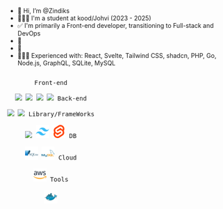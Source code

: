 
<div style="display: inline-block;">

  - 👋 Hi, I’m @Zindiks
  - 👨🏼‍🎓 I'm a student at kood/Johvi (2023 - 2025)
  - ✅ I'm primarily a Front-end developer, transitioning to Full-stack and DevOps
  - 👀 
  - 🌱 
  - 🧑🏼‍💻 Experienced with: React, Svelte, Tailwind CSS, shadcn, PHP, Go, Node.js, GraphQL, SQLite, MySQL

</div>



<p style="display: inline-block;" align="center">
  <kbd>
    <kbd>Front-end</kbd>
    <br>
    <br>
    <img width="30px" src="https://cdn.jsdelivr.net/gh/devicons/devicon/icons/html5/html5-original.svg" /> 
    <img width="30px" src="https://cdn.jsdelivr.net/gh/devicons/devicon/icons/css3/css3-plain.svg" /> 
    <img width="30px" src="https://cdn.jsdelivr.net/gh/devicons/devicon/icons/javascript/javascript-original.svg" />
    <img width="30px" src="https://cdn.jsdelivr.net/gh/devicons/devicon/icons/typescript/typescript-original.svg" />
  </kbd>
  <kbd>
    <kbd>Back-end</kbd>
    <br>
    <br>
<!--     <img width="30px" src="https://cdn.jsdelivr.net/gh/devicons/devicon/icons/php/php-original.svg" /> -->
    <img width="30px" src="https://habrastorage.org/webt/59/ef/92/59ef922825dea543036922.png" />
    <img width="30px" src="https://cdn.jsdelivr.net/gh/devicons/devicon/icons/nodejs/nodejs-original.svg" />
  </kbd>

  <kbd>
    <kbd>Library/FrameWorks</kbd>
    <br>
    <br>
    <img width="30px" src="https://cdn.jsdelivr.net/gh/devicons/devicon/icons/react/react-original.svg" />
    <img width="30px" src="https://github.com/devicons/devicon/blob/v2.16.0/icons/tailwindcss/tailwindcss-original.svg" />
    <img width="30px" src="https://raw.githubusercontent.com/devicons/devicon/6910f0503efdd315c8f9b858234310c06e04d9c0/icons/svelte/svelte-original.svg" />
  </kbd>
  
  <kbd>
    <kbd>DB</kbd>
    <br>
    <br>
    <img width="30px" src="https://github.com/devicons/devicon/blob/v2.16.0/icons/sqlite/sqlite-original-wordmark.svg" />
    <img width="30px" src="https://github.com/devicons/devicon/blob/v2.16.0/icons/mysql/mysql-original-wordmark.svg" />
  </kbd>
  
  <kbd>
    <kbd>Cloud</kbd>
    <br>
    <br>
    <img width="30px" src="https://github.com/devicons/devicon/blob/v2.16.0/icons/amazonwebservices/amazonwebservices-original-wordmark.svg" />
  </kbd>

  <kbd>
    <kbd>Tools</kbd>
    <br>
    <br>
    <img width="30px" src="https://github.com/devicons/devicon/blob/v2.16.0/icons/docker/docker-original.svg" />
  </kbd>
</p>
